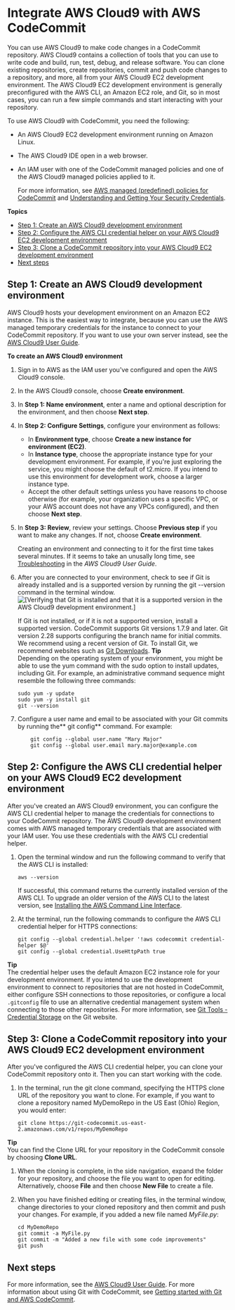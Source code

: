 # Integrate AWS Cloud9 with AWS CodeCommit<a name="setting-up-ide-c9"></a>

You can use AWS Cloud9 to make code changes in a CodeCommit repository\. AWS Cloud9 contains a collection of tools that you can use to write code and build, run, test, debug, and release software\. You can clone existing repositories, create repositories, commit and push code changes to a repository, and more, all from your AWS Cloud9 EC2 development environment\. The AWS Cloud9 EC2 development environment is generally preconfigured with the AWS CLI, an Amazon EC2 role, and Git, so in most cases, you can run a few simple commands and start interacting with your repository\.

To use AWS Cloud9 with CodeCommit, you need the following:
+ An AWS Cloud9 EC2 development environment running on Amazon Linux\.
+ The AWS Cloud9 IDE open in a web browser\.
+ An IAM user with one of the CodeCommit managed policies and one of the AWS Cloud9 managed policies applied to it\.

  For more information, see [AWS managed \(predefined\) policies for CodeCommit](auth-and-access-control-iam-identity-based-access-control.md#managed-policies) and [Understanding and Getting Your Security Credentials](https://docs.aws.amazon.com/general/latest/gr/aws-sec-cred-types.html)\.

**Topics**
+ [Step 1: Create an AWS Cloud9 development environment](#setting-up-ide-c9-connect)
+ [Step 2: Configure the AWS CLI credential helper on your AWS Cloud9 EC2 development environment](#setting-up-ide-c9-credentials)
+ [Step 3: Clone a CodeCommit repository into your AWS Cloud9 EC2 development environment](#setting-up-ide-c9-checkout)
+ [Next steps](#setting-up-ide-c9-next)

## Step 1: Create an AWS Cloud9 development environment<a name="setting-up-ide-c9-connect"></a>

AWS Cloud9 hosts your development environment on an Amazon EC2 instance\. This is the easiest way to integrate, because you can use the AWS managed temporary credentials for the instance to connect to your CodeCommit repository\. If you want to use your own server instead, see the [AWS Cloud9 User Guide](https://docs.aws.amazon.com/cloud9/latest/user-guide/)\. 

**To create an AWS Cloud9 environment**

1. Sign in to AWS as the IAM user you've configured and open the AWS Cloud9 console\.

1. In the AWS Cloud9 console, choose **Create environment**\.

1. In **Step 1: Name environment**, enter a name and optional description for the environment, and then choose **Next step**\.

1. In **Step 2: Configure Settings**, configure your environment as follows:
   + In **Environment type**, choose **Create a new instance for environment \(EC2\)**\.
   + In **Instance type**, choose the appropriate instance type for your development environment\. For example, if you're just exploring the service, you might choose the default of t2\.micro\. If you intend to use this environment for development work, choose a larger instance type\.
   + Accept the other default settings unless you have reasons to choose otherwise \(for example, your organization uses a specific VPC, or your AWS account does not have any VPCs configured\), and then choose **Next step**\.

1. In **Step 3: Review**, review your settings\. Choose **Previous step** if you want to make any changes\. If not, choose **Create environment**\.

   Creating an environment and connecting to it for the first time takes several minutes\. If it seems to take an unusally long time, see [Troubleshooting](https://docs.aws.amazon.com/cloud9/latest/user-guide/troubleshooting.html) in the *AWS Cloud9 User Guide*\.

1. After you are connected to your environment, check to see if Git is already installed and is a supported version by running the git \-\-version command in the terminal window\.  
![\[Verifying that Git is installed and that it is a supported version in the AWS Cloud9 development environment.\]](http://docs.aws.amazon.com/codecommit/latest/userguide/images/codecommit-c9-git.png)

   If Git is not installed, or if it is not a supported version, install a supported version\. CodeCommit supports Git versions 1\.7\.9 and later\. Git version 2\.28 supports configuring the branch name for initial commits\. We recommend using a recent version of Git\. To install Git, we recommend websites such as [Git Downloads](http://git-scm.com/downloads)\. 
**Tip**  
Depending on the operating system of your environment, you might be able to use the yum command with the sudo option to install updates, including Git\. For example, an administrative command sequence might resemble the following three commands:  

   ```
   sudo yum -y update
   sudo yum -y install git
   git --version
   ```

    

1. Configure a user name and email to be associated with your Git commits by running the** git config** command\. For example:

   ```
       git config --global user.name "Mary Major"
       git config --global user.email mary.major@example.com
   ```

## Step 2: Configure the AWS CLI credential helper on your AWS Cloud9 EC2 development environment<a name="setting-up-ide-c9-credentials"></a>

After you've created an AWS Cloud9 environment, you can configure the AWS CLI credential helper to manage the credentials for connections to your CodeCommit repository\. The AWS Cloud9 development environment comes with AWS managed temporary credentials that are associated with your IAM user\. You use these credentials with the AWS CLI credential helper\.

1. Open the terminal window and run the following command to verify that the AWS CLI is installed:

   ```
   aws --version
   ```

   If successful, this command returns the currently installed version of the AWS CLI\. To upgrade an older version of the AWS CLI to the latest version, see [Installing the AWS Command Line Interface](https://docs.aws.amazon.com/cli/latest/userguide/installing.html)\.

1. At the terminal, run the following commands to configure the AWS CLI credential helper for HTTPS connections:

   ```
   git config --global credential.helper '!aws codecommit credential-helper $@'
   git config --global credential.UseHttpPath true
   ```
**Tip**  
The credential helper uses the default Amazon EC2 instance role for your development environment\. If you intend to use the development environment to connect to repositories that are not hosted in CodeCommit, either configure SSH connections to those repositories, or configure a local `.gitconfig` file to use an alternative credential management system when connecting to those other repositories\. For more information, see [Git Tools \- Credential Storage](https://git-scm.com/book/en/v2/Git-Tools-Credential-Storage) on the Git website\.

## Step 3: Clone a CodeCommit repository into your AWS Cloud9 EC2 development environment<a name="setting-up-ide-c9-checkout"></a>

After you've configured the AWS CLI credential helper, you can clone your CodeCommit repository onto it\. Then you can start working with the code\.

1. In the terminal, run the git clone command, specifying the HTTPS clone URL of the repository you want to clone\. For example, if you want to clone a repository named MyDemoRepo in the US East \(Ohio\) Region, you would enter:

   ```
   git clone https://git-codecommit.us-east-2.amazonaws.com/v1/repos/MyDemoRepo
   ```
**Tip**  
You can find the Clone URL for your repository in the CodeCommit console by choosing **Clone URL**\.

1. When the cloning is complete, in the side navigation, expand the folder for your repository, and choose the file you want to open for editing\. Alternatively, choose **File** and then choose **New File** to create a file\.

1. When you have finished editing or creating files, in the terminal window, change directories to your cloned repository and then commit and push your changes\. For example, if you added a new file named *MyFile\.py*:

   ```
   cd MyDemoRepo
   git commit -a MyFile.py
   git commit -m "Added a new file with some code improvements"
   git push
   ```

## Next steps<a name="setting-up-ide-c9-next"></a>

For more information, see the [AWS Cloud9 User Guide](https://docs.aws.amazon.com/cloud9/latest/user-guide/welcome.html)\. For more information about using Git with CodeCommit, see [Getting started with Git and AWS CodeCommit](getting-started.md)\.